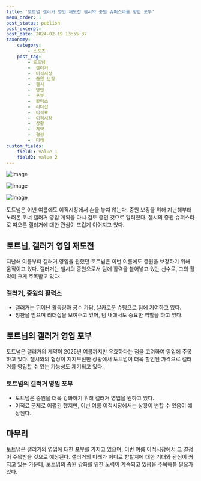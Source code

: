 ```yaml
---
title: '토트넘 갤러거 영입 재도전 첼시의 중원 슈퍼스타를 향한 포부'
menu_order: 1
post_status: publish
post_excerpt: 
post_date: 2024-02-19 13:55:37
taxonomy:
    category:
        - 스포츠
    post_tag:
        - 토트넘
        -  갤러거
        -  이적시장
        -  중원 보강
        -  첼시
        -  영입
        -  포부
        -  활력소
        -  리더십
        -  이적료
        -  이적시장
        -  상황
        -  계약
        -  결정
        -  미래
custom_fields:
    field1: value 1
    field2: value 2
---
```


![Image](https://imgnews.pstatic.net/image/076/2024/02/14/2024021501000881900117181_20240214074805735.jpg?type=w647)

![Image](https://imgnews.pstatic.net/image/076/2024/02/14/2024021501000881900117182_20240214074805740.jpg?type=w647)

![Image](https://imgnews.pstatic.net/image/076/2024/02/14/2024021501000881900117183_20240214074805746.jpg?type=w647)

토트넘은 이번 여름에도 이적시장에서 손을 놓지 않는다. 중원 보강을 위해 지난해부터 노려온 코너 갤러거 영입 계획을 다시 검토 중인 것으로 알려졌다. 첼시의 중원 슈퍼스타로 떠오른 갤러거에 대한 관심이 뜨겁게 이어지고 있다. 
## 토트넘, 갤러거 영입 재도전
지난해 여름부터 갤러거 영입을 원했던 토트넘은 이번 여름에도 중원을 보강하기 위해 움직이고 있다. 갤러거는 첼시의 중원으로서 팀에 활력을 불어넣고 있는 선수로, 그의 활약이 크게 주목받고 있다. 
### 갤러거, 중원의 활력소
- 갤러거는 뛰어난 활동량과 공수 가담, 날카로운 슈팅으로 팀에 기여하고 있다.
- 칭찬을 받으며 리더십을 보여주고 있어, 팀 내에서도 중요한 역할을 하고 있다.
## 토트넘의 갤러거 영입 포부
토트넘은 갤러거의 계약이 2025년 여름까지만 유효하다는 점을 고려하여 영입에 주목하고 있다. 첼시와의 협상이 지지부진한 상황에서 토트넘이 더욱 할인된 가격으로 갤러거를 영입할 수 있는 가능성도 제기되고 있다. 
### 토트넘의 갤러거 영입 포부
- 토트넘은 중원을 더욱 강화하기 위해 갤러거 영입을 원하고 있다.
- 이적료 문제로 어렵긴 했지만, 이번 여름 이적시장에서는 상황이 변할 수 있음이 예상된다.
## 마무리
토트넘은 갤러거의 영입에 대한 포부를 가지고 있으며, 이번 여름 이적시장에서 그 결정이 주목받을 것으로 예상된다. 갤러거의 미래가 어디로 향할지에 대한 기대와 관심이 커지고 있는 가운데, 토트넘의 중원 강화를 위한 노력이 계속되고 있음을 주목해볼 필요가 있다.

